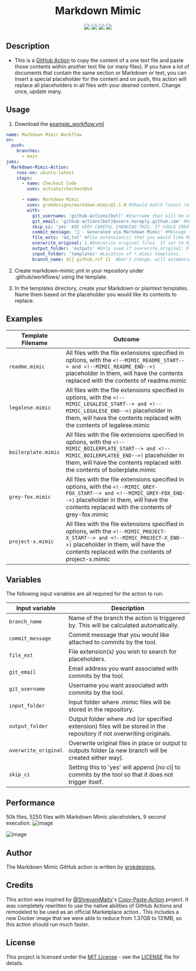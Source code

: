 <h1 align="center">Markdown Mimic</h1>  

<p align="center">
	<a href="https://github.com/grokdesigns/markdown-mimic/stargazers"><img src="https://img.shields.io/github/stars/grokdesigns/markdown-mimic?colorA=363a4f&colorB=7dc4e4&style=for-the-badge"></a>
	<a href="https://github.com/grokdesigns/markdown-mimic/issues"><img src="https://img.shields.io/github/issues/grokdesigns/markdown-mimic?colorA=363a4f&colorB=7dc4e4&style=for-the-badge"></a>
	<a href="https://github.com/grokdesigns/markdown-mimic/contributors"><img src="https://img.shields.io/github/contributors/grokdesigns/markdown-mimic?colorA=363a4f&colorB=7dc4e4&style=for-the-badge"></a>
    <img src="https://img.shields.io/badge/language-python-blue?colorA=363a4f&colorB=7dc4e4&style=for-the-badge"/>
</p>

## Description

- This is a [GitHub Action](https://developer.github.com/actions/) to copy the content of a one text file and paste those contents within another text file (or many files). If you have a lot of documents that contain the same section or Markdown or text, you can insert a special placeholder for the content and on push, this action will replace all placeholders in all files with your desired content. Change once, update many.

## Usage

1. Download the [example_workflow.yml](example_workflow.yml)

```yml
name: Markdown Mimic Workflow
on:
  push:
    branches:
      - main
jobs:
  Markdown-Mimic-Action:
    runs-on: ubuntu-latest
    steps:
      - name: Checkout Code
        uses: actions/checkout@v4

      - name: Markdown Mimic
        uses: grokdesigns/markdown-mimic@1.1.0 #Should match latest release.
        with:
          git_username: 'github-actions[bot]' #Username that will be attributed to the commit.
          git_email: 'github-actions[bot]@users.noreply.github.com' #Email that will be attributed to the commit.
          skip_ci: 'yes' #BE VERY CAREFUL CHANGING THIS. IT COULD CREATE INFINITE WORKFLOWS.
          commit_message: '🤖 - Generated via Markdown Mimic' #Message that will be attributed to the commit.
          file_exts: 'md,txt' #File extension(s) that you would like Markdown Mimic to search through for placeholders.
          overwrite_original: 1 #Overwrite original files. If set to 0, updated files will be placed in output_folder in same folder structure.
          output_folder: 'outputs' #Only used if overwrite_original: 0
          input_folder: 'templates' #Location of *.mimic templates.
          branch_name: ${{ github.ref }}  #Don't change, will automatically be assigned from branch at top of workflow.

```

2. Create markdown-mimic.yml in your repository under .github/workflows/ using the template.

3. In the templates directory, create your Markdown or plaintext templates. Name them based on the placeholder you would like its contents to replace.

## Examples
   
|Template Filename|Outcome|
|--------------------|-----------|
|`readme.mimic`|All files with the file extensions specified in options, with the `<!--MIMIC_README_START--> and <!--MIMIC_README_END-->)` placeholder in them, will have the contents replaced with the contents of readme.mimic|
|`legalese.mimic`|All files with the file extensions specified in options, with the `<!--MIMIC_LEGALESE_START--> and <!--MIMIC_LEGALESE_END-->)` placeholder in them, will have the contents replaced with the contents of legalese.mimic|
|`boilerplate.mimic`|All files with the file extensions specified in options, with the `<!--MIMIC_BOILERPLATE_START--> and <!--MIMIC_BOILERPLATEE_END-->)` placeholder in them, will have the contents replaced with the contents of boilerplate.mimic|
|`grey-fox.mimic`|All files with the file extensions specified in options, with the `<!--MIMIC_GREY-FOX_START--> and <!--MIMIC_GREY-FOX_END-->)` placeholder in them, will have the contents replaced with the contents of grey-fox.mimic|
|`project-x.mimic`|All files with the file extensions specified in options, with the `<!--MIMIC_PROJECT-X_START--> and <!--MIMIC_PROJECT-X_END-->)` placeholder in them, will have the contents replaced with the contents of project-x.mimic|

## Variables

The following input variables are all required for the action to run:

|Input variable|Description|
|--------------------|-----------|
|`branch_name`|Name of the branch the action is triggered by. This will be calculated automatically.|
|`commit_message`|Commit message that you would like attached to commits by the tool.|
|`file_ext`|File extension(s) you wish to search for placeholders.|
|`git_email`|Email address you want associated with commits by the tool.|
|`git_username`|Username you want associated with commits by the tool.|
|`input_folder`|Input folder where .mimic files will be stored in the repository.|
|`output_folder`|Output folder where .md (or specified extension) files will be stored in the repository if not overwriting originals.|
|`overwrite_original`|Overwrite original files in place or output to outputs folder (a new branch will be created either way).|
|`skip_ci`|Setting this to 'yes' will append [no ci] to commits by the tool so that it does not trigger itself.|

## Performance

50k files, 5250 files with Markdown Mimic placeholders, 9 second execution.
![image](https://github.com/user-attachments/assets/09c939f2-9ff0-4221-b83f-66e44bde7ec3)

![image](https://github.com/user-attachments/assets/f0d4c67c-e46f-4083-83e0-4934cce41b67)


## Author

The Markdown Mimic GitHub action is written by [grokdesigns](https://github.com/grokdesigns).

## Credits

This action was inspired by [@ShreyamMaity](https://github.com/ShreyamMaity)'s [Copy-Paste-Action](https://github.com/ShreyamMaity/Copy-Paste-Action) project. It was completely rewritten to use the native abilities of GitHub Actions and remodeled to be used as an official Marketplace action.. This includes a new Docker image that we were able to reduce from 1.37GB to 131MB, so this action should run much faster.

## License

This project is licensed under the [MIT License](https://opensource.org/licenses/MIT) - see the [LICENSE](LICENSE) file for details.

